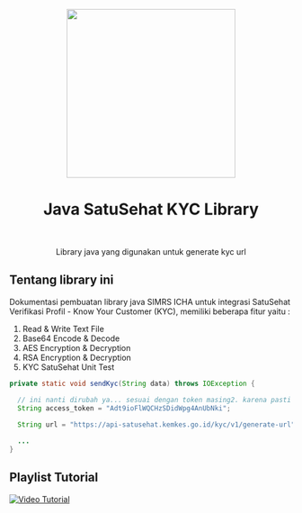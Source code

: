 <p align="center">
  <img height="300" width="300" src="https://i.imgur.com/OauunT9.png" />
</p>

<h1 align="center"> Java SatuSehat KYC Library </h1> <br>

<p align="center">
  Library java yang digunakan untuk generate kyc url
</p>

## Tentang library ini

Dokumentasi pembuatan library java SIMRS ICHA untuk integrasi SatuSehat Verifikasi Profil - Know Your Customer (KYC), memiliki beberapa fitur yaitu :

1. Read & Write Text File
2. Base64 Encode & Decode
3. AES Encryption & Decryption
4. RSA Encryption & Decryption
5. KYC SatuSehat Unit Test

```java
private static void sendKyc(String data) throws IOException {

  // ini nanti dirubah ya... sesuai dengan token masing2. karena pasti expired, ini hanya ujicoba saja.
  String access_token = "Adt9ioFlWQCHzSDidWpg4AnUbNki";
  
  String url = "https://api-satusehat.kemkes.go.id/kyc/v1/generate-url";

  ...
}
```
## Playlist Tutorial

[![Video Tutorial](https://i3.ytimg.com/vi/_sTKG9Vy4d8/hqdefault.jpg)](https://www.youtube.com/playlist?list=PLnyI7vRatb6ozjU82eibeCuqU8tcyRBLq)
